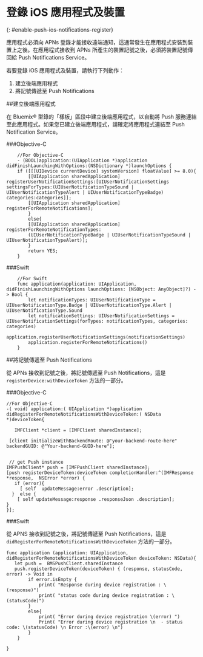 # 登錄 iOS 應用程式及裝置
{: #enable-push-ios-notifications-register}


應用程式必須向 APNs 登錄才能接收遠端通知，這通常發生在應用程式安裝到裝置上之後。在應用程式接收到 APNs 所產生的裝置記號之後，必須將裝置記號傳回給 Push Notifications Service。

若要登錄 iOS 應用程式及裝置，請執行下列動作：

1. 建立後端應用程式
2. 將記號傳遞至 Push Notifications


##建立後端應用程式

在 Bluemix® 型錄的「樣板」區段中建立後端應用程式，以自動將 Push 服務連結至此應用程式。如果您已建立後端應用程式，請確定將應用程式連結至 Push Notification Service。

###Objective-C

```
	//For Objective-C
	- (BOOL)application:(UIApplication *)application didFinishLaunchingWithOptions:(NSDictionary *)launchOptions {
	if ([[[UIDevice currentDevice] systemVersion] floatValue] >= 8.0){
	    [[UIApplication sharedApplication] registerUserNotificationSettings:[UIUserNotificationSettings settingsForTypes:(UIUserNotificationTypeSound | UIUserNotificationTypeAlert | UIUserNotificationTypeBadge) categories:categories]];
	    [[UIApplication sharedApplication] registerForRemoteNotifications];
	    }
	    else{
	    [[UIApplication sharedApplication] registerForRemoteNotificationTypes:
	    (UIUserNotificationTypeBadge | UIUserNotificationTypeSound | UIUserNotificationTypeAlert)];
	    }
	    return YES;
	}
```

###Swift

```
	//For Swift
	func application(application: UIApplication, didFinishLaunchingWithOptions launchOptions: [NSObject: AnyObject]?) -> Bool {
		let notificationTypes: UIUserNotificationType = UIUserNotificationType.Badge | UIUserNotificationType.Alert | UIUserNotificationType.Sound
		let notificationSettings: UIUserNotificationSettings = UIUserNotificationSettings(forTypes: notificationTypes, categories: categories)
		application.registerUserNotificationSettings(notificationSettings)
		application.registerForRemoteNotifications()
	}
```

##將記號傳遞至 Push Notifications

從 APNs 接收到記號之後，將記號傳遞至 Push Notifications，這是 `registerDevice:withDeviceToken` 方法的一部分。

###Objective-C

```
//For Objective-C
-( void) application:( UIApplication *)application didRegisterForRemoteNotificationsWithDeviceToken:( NSData *)deviceToken{

   IMFClient *client = [IMFClient sharedInstance];

 [client initializeWithBackendRoute: @"your-backend-route-here" backendGUID: @"Your-backend-GUID-here"];


 // get Push instance
IMFPushClient* push = [IMFPushClient sharedInstance];
[push registerDeviceToken:deviceToken completionHandler:^(IMFResponse *response,  NSError *error) {
   if (error){
     [ self  updateMessage:error .description];
  }  else {
    [ self updateMessage:response .responseJson .description];
}
}];
```

###Swift

從 APNS 接收到記號之後，將記號傳遞至 Push Notifications，這是 `didRegisterForRemoteNotificationsWithDeviceToken` 方法的一部分。

```
func application (application: UIApplication, didRegisterForRemoteNotificationsWithDeviceToken deviceToken: NSData){
   let push =  BMSPushClient.sharedInstance
   push.registerDeviceToken(deviceToken) { (response, statusCode, error) -> Void in
        if error.isEmpty {
            print( "Response during device registration : \(response)")
            print( "status code during device registration : \(statusCode)")
        }
        else{
            print( "Error during device registration \(error) ")
            Print( "Error during device registration \n  - status code: \(statusCode) \n Error :\(error) \n")
        }
    }

}
```
